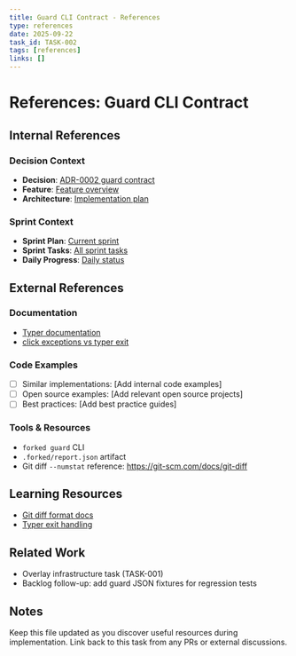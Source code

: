 ```yaml
---
title: Guard CLI Contract - References
type: references
date: 2025-09-22
task_id: TASK-002
tags: [references]
links: []
---
```


# References: Guard CLI Contract

## Internal References

### Decision Context
- **Decision**: [ADR-0002 guard contract](../../../adr/adr-0002.md)
- **Feature**: [Feature overview](../../../features/guard-automation/overview.md)
- **Architecture**: [Implementation plan](../../../features/guard-automation/implementation/plan.md)

### Sprint Context
- **Sprint Plan**: [Current sprint](../../plan.md)
- **Sprint Tasks**: [All sprint tasks](../)
- **Daily Progress**: [Daily status](../../daily/)

## External References

### Documentation
- [Typer documentation](https://typer.tiangolo.com/)
- [click exceptions vs typer exit](https://typer.tiangolo.com/tutorial/exit/)

### Code Examples
- [ ] Similar implementations: [Add internal code examples]
- [ ] Open source examples: [Add relevant open source projects]
- [ ] Best practices: [Add best practice guides]

### Tools & Resources
- `forked guard` CLI
- `.forked/report.json` artifact
- Git diff `--numstat` reference: https://git-scm.com/docs/git-diff

## Learning Resources
- [Git diff format docs](https://git-scm.com/docs/git-diff#_output)
- [Typer exit handling](https://typer.tiangolo.com/tutorial/exit/)

## Related Work
- Overlay infrastructure task (TASK-001)
- Backlog follow-up: add guard JSON fixtures for regression tests

## Notes
Keep this file updated as you discover useful resources during implementation.
Link back to this task from any PRs or external discussions.
